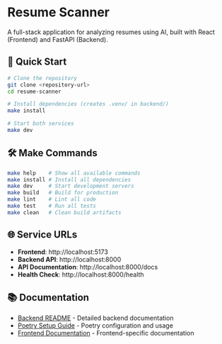 # Resume Scanner

A full-stack application for analyzing resumes using AI, built with React (Frontend) and FastAPI (Backend).

## 🚀 Quick Start

```bash
# Clone the repository
git clone <repository-url>
cd resume-scanner

# Install dependencies (creates .venv/ in backend/)
make install

# Start both services
make dev
```

## 🛠️ Make Commands

```bash
make help    # Show all available commands
make install # Install all dependencies
make dev     # Start development servers
make build   # Build for production
make lint    # Lint all code
make test    # Run all tests
make clean   # Clean build artifacts
```

## 🌐 Service URLs

- **Frontend**: http://localhost:5173
- **Backend API**: http://localhost:8000
- **API Documentation**: http://localhost:8000/docs
- **Health Check**: http://localhost:8000/health

## 📚 Documentation

- [Backend README](./backend/README.md) - Detailed backend documentation
- [Poetry Setup Guide](./backend/POETRY_README.md) - Poetry configuration and usage
- [Frontend Documentation](./frontend/README.md) - Frontend-specific documentation

